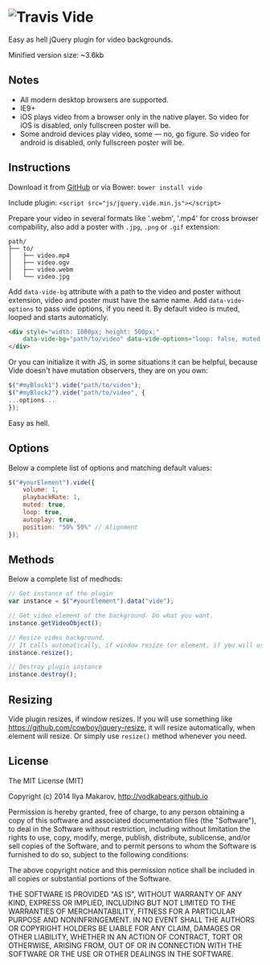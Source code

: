 ![Travis](https://travis-ci.org/VodkaBears/Vide.svg?branch=master)
Vide
====

Easy as hell jQuery plugin for video backgrounds.

Minified version size: ~3.6kb

## Notes

* All modern desktop browsers are supported.
* IE9+
* iOS plays video from a browser only in the native player. So video for iOS is disabled, only fullscreen poster will be.
* Some android devices play video, some — no, go figure. So video for android is disabled, only fullscreen poster will be.

## Instructions

Download it from [GitHub](https://github.com/VodkaBears/Vide/archive/master.zip) or via Bower:
`bower install vide`

Include plugin: `<script src="js/jquery.vide.min.js"></script>`

Prepare your video in several formats like '.webm', '.mp4' for cross browser compability, also add a poster with `.jpg`, `.png` or `.gif` extension:
```
path/
├── to/
│   ├── video.mp4
│   ├── video.ogv
│   ├── video.webm
│   └── video.jpg
```

Add `data-vide-bg` attribute with a path to the video and poster without extension, video and poster must have the same name. Add `data-vide-options` to pass vide options, if you need it. By default video is muted, looped and starts automaticly.
```html
<div style="width: 1000px; height: 500px;"
    data-vide-bg="path/to/video" data-vide-options="loop: false, muted: false, position: 0% 0%">
</div>
```

Or you can initialize it with JS, in some situations it can be helpful, because Vide doesn't have mutation observers, they are on you own:
```js
$("#myBlock1").vide("path/to/video");
$("#myBlock2").vide("path/to/video", {
...options...
});
```

Easy as hell.

## Options

Below a complete list of options and matching default values:

```js
$("#yourElement").vide({
    volume: 1,
    playbackRate: 1,
    muted: true,
    loop: true,
    autoplay: true,
    position: "50% 50%" // Alignment
});
```

## Methods

Below a complete list of medhods:

```js
// Get instance of the plugin
var instance = $("#yourElement").data("vide");

// Get video element of the background. Do what you want.
instance.getVideoObject();

// Resize video background.
// It calls automatically, if window resize (or element, if you will use something like https://github.com/cowboy/jquery-resize).
instance.resize();

// Destroy plugin instance
instance.destroy();
```

## Resizing

Vide plugin resizes, if window resizes. If you will use something like https://github.com/cowboy/jquery-resize, it will resize automatically, when element will resize. Or simply use `resize()` method whenever you need.

## License

The MIT License (MIT)

Copyright (c) 2014 Ilya Makarov, http://vodkabears.github.io

Permission is hereby granted, free of charge, to any person obtaining a copy
of this software and associated documentation files (the "Software"), to deal
in the Software without restriction, including without limitation the rights
to use, copy, modify, merge, publish, distribute, sublicense, and/or sell
copies of the Software, and to permit persons to whom the Software is
furnished to do so, subject to the following conditions:

The above copyright notice and this permission notice shall be included in all
copies or substantial portions of the Software.

THE SOFTWARE IS PROVIDED "AS IS", WITHOUT WARRANTY OF ANY KIND, EXPRESS OR
IMPLIED, INCLUDING BUT NOT LIMITED TO THE WARRANTIES OF MERCHANTABILITY,
FITNESS FOR A PARTICULAR PURPOSE AND NONINFRINGEMENT. IN NO EVENT SHALL THE
AUTHORS OR COPYRIGHT HOLDERS BE LIABLE FOR ANY CLAIM, DAMAGES OR OTHER
LIABILITY, WHETHER IN AN ACTION OF CONTRACT, TORT OR OTHERWISE, ARISING FROM,
OUT OF OR IN CONNECTION WITH THE SOFTWARE OR THE USE OR OTHER DEALINGS IN THE
SOFTWARE.
